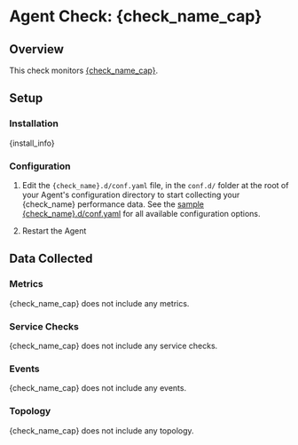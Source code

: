 # Agent Check: {check_name_cap}

## Overview

This check monitors [{check_name_cap}][1].

## Setup

### Installation

{install_info}

### Configuration

1. Edit the `{check_name}.d/conf.yaml` file, in the `conf.d/` folder at the root of your
   Agent's configuration directory to start collecting your {check_name} performance data.
   See the [sample {check_name}.d/conf.yaml][2] for all available configuration options.

2. Restart the Agent

## Data Collected

### Metrics

{check_name_cap} does not include any metrics.

### Service Checks

{check_name_cap} does not include any service checks.

### Events

{check_name_cap} does not include any events.

### Topology

{check_name_cap} does not include any topology.

[1]: **LINK_TO_INTEGERATION_SITE**
[2]: https://github.com/StackVista/stackstate-agent-integrations/blob/master/{check_name}/stackstate_checks/{check_name}/data/conf.yaml.example
